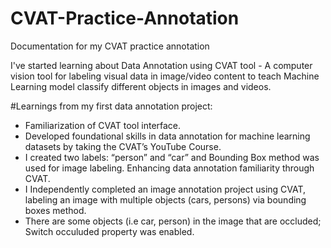 # CVAT-Practice-Annotation
Documentation for my CVAT practice annotation 

I've started learning about Data Annotation using CVAT tool - A computer vision tool for labeling visual data in image/video content to teach Machine Learning model classify different objects in images and videos.

#Learnings from my first data annotation project:
- Familiarization of CVAT tool interface.
- Developed foundational skills in data annotation for machine learning datasets by taking the CVAT’s YouTube Course.
- I created two labels: “person” and “car” and Bounding Box method was used for image labeling. Enhancing data annotation familiarity through CVAT.
- I Independently completed an image annotation project using CVAT, labeling an image with multiple objects (cars, persons) via bounding boxes method.
- There are some objects (i.e car, person) in the image that are occluded; Switch occuluded property was enabled.
